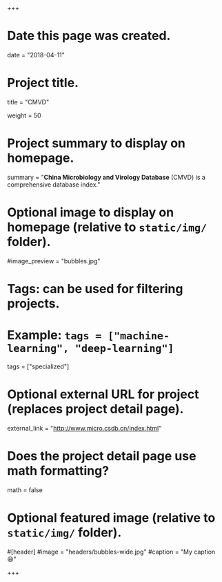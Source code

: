 +++
# Date this page was created.
date = "2018-04-11"

# Project title.
title = "CMVD"

weight = 50
# Project summary to display on homepage.
summary = "**China Microbiology and Virology Database** (CMVD) is a comprehensive database index."

# Optional image to display on homepage (relative to `static/img/` folder).
#image_preview = "bubbles.jpg"

# Tags: can be used for filtering projects.
# Example: `tags = ["machine-learning", "deep-learning"]`
tags = ["specialized"]

# Optional external URL for project (replaces project detail page).
external_link = "http://www.micro.csdb.cn/index.html"

# Does the project detail page use math formatting?
math = false

# Optional featured image (relative to `static/img/` folder).
#[header]
#image = "headers/bubbles-wide.jpg"
#caption = "My caption :smile:"


+++
